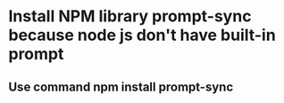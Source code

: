 # Install NPM library prompt-sync because node js don't have built-in prompt 
## Use command npm install prompt-sync